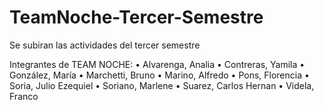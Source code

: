 # TeamNoche-Tercer-Semestre
Se subiran las actividades del tercer semestre

Integrantes de TEAM NOCHE: 
• Alvarenga, Analia
• Contreras, Yamila 
• González, María 
• Marchetti, Bruno 
• Marino, Alfredo 
• Pons, Florencia 
• Soria, Julio Ezequiel 
• Soriano, Marlene 
• Suarez, Carlos Hernan 
• Videla, Franco
